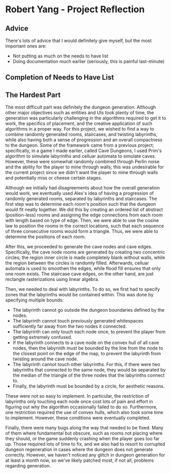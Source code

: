 # Robert Yang - Project Reflection

## Advice

There's lots of advice that I would definitely give myself, but the most important ones are:
- Not putting as much on the needs to have list
- Doing documentation much earlier (seriously, this is painful last-minute)

## Completion of Needs to Have List



## The Hardest Part

The most difficult part was definitely the dungeon generation. Although other major objectives such as entities and UIs took plenty of time, the generation was particularly challenging in the algorithms required to get it to work, the specifics of placement, and the creative application of such algorithms in a proper way. For this project, we wished to find a way to combine randomly generated rooms, staircases, and twisting labyrinths, while also having both a sense of progression and an overall compactness to the dungeon. Some of the framework came from a previous project; specifically, in a game I made earlier, called Cave Dungeons, I used Prim's algorithm to simulate labyrinths and celluar automata to simulate caves. However, these were somewhat randomly combined through Perlin noise and the ability for the player to mine through walls; this was undesirable for the current project since we didn't want the player to mine through walls and potentially miss or cheese certain stages.

Although we initially had disagreements about how the overall generation would work, we eventually used Alex's idea of having a progression of randomly generated rooms, separated by labyrinths and staircases. The first step was to determine each room's position such that the dungeon would fit neatly together. We did this by creating an ordered list of abstract (position-less) rooms and assigning the edge connections from each room with length based on type of edge. Then, we were able to use the cosine law to position the rooms in the correct locations, such that each sequence of three consecutive rooms would form a triangle. Thus, we were able to determine the positions of each room.

After this, we proceeded to generate the cave nodes and cave edges. Specifically, the cave node rooms are generated by creating two concentric circles; the region inner circle is made completely blank without walls, while the region between the circles is randomly filled. Afterwards, celluar automata is used to smoothen the edges, while flood fill ensures that only one room exists. The staircase cave edges, on the other hand, are just rectangle rasterizations using linear algebra.

Then, we needed to deal with labyrinths. To do so, we first had to specify zones that the labyrinths would be contained within. This was done by specifying multiple bounds:
- The labyrinth cannot go outside the dungeon boundaries defined by the nodes.
- The labyrinth cannot touch previously generated whitespaces sufficiently far away from the two nodes it connected.
- The labyrinth can only touch each node once, to prevent the player from getting extremely confused.
- If the labyrinth connects to a cave node on the convex hull of all cave nodes, then the labyrinth must be bounded by the line from the node to the closest point on the edge of the map, to prevent the labyrinth from twisting around the cave node.
- The labyrinth cannot touch other labyrinths. For this, if there were two labyrinths that connected to the same node, they would be separated by the median of the triangle of the three nodes that the labyrinths connect to.
- Finally, the labyrinth must be bounded by a circle, for aesthetic reasons.

These were not so easy to implement. In particular, the restriction of labyrinths only touching each node once cost lots of pain and effort in figuring out why the algorithm occasionally failed to do so. Furthermore, one restriction required the use of convex hulls, which also took some time to implement. However, these conditions were eventually completed.

Finally, there were many bugs along the way that needed to be fixed. Many of them where fundamental but obscure, such as rooms not placing where they should, or the game suddenly crashing when the player goes too far up. Those required lots of time to fix, and we also had to resort to corrupted dungeon regeneration in cases where the dungeon does not generate correctly. However, we haven't noticed any glitch in dungeon generation for at least a month now, so we've likely patched most, if not all, problems regarding generation.